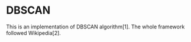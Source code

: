 # DBSCAN
This is an implementation of DBSCAN algorithm[1]. The whole framework  followed Wikipedia[2].  
